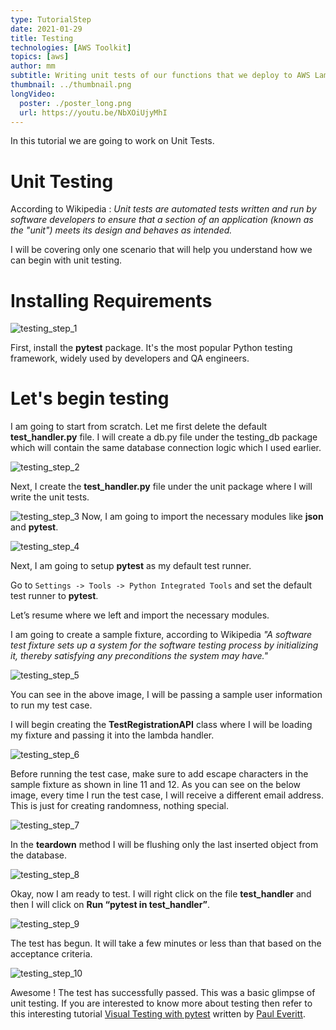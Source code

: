 ```yaml
---
type: TutorialStep
date: 2021-01-29
title: Testing
technologies: [AWS Toolkit]
topics: [aws]
author: mm
subtitle: Writing unit tests of our functions that we deploy to AWS Lambda, to ensure everything works.
thumbnail: ../thumbnail.png
longVideo:
  poster: ./poster_long.png
  url: https://youtu.be/NbXOiUjyMhI
---
```


In this tutorial we are going to work on Unit Tests.

# Unit Testing

According to Wikipedia : *Unit tests are automated tests written and run by software
developers to ensure that a section of an application (known as the "unit") meets its 
design and behaves as intended.*

I will be covering only one scenario that will help you understand how we can begin with
unit testing. 


# Installing Requirements

![testing_step_1](./steps/step1.png)

First, install the **pytest** package. 
It's the most popular Python testing framework, widely used by developers and QA engineers.



# Let's begin testing

I am going to start from scratch. Let me first delete the default **test_handler.py** file.
I will create a db.py file under the testing_db package which will contain the same 
database connection logic which I used earlier.

![testing_step_2](./steps/step2.png)


Next, I create the **test_handler.py** file under the unit package where I will write the unit tests.


![testing_step_3](./steps/step3.png)
Now, I am going to import the necessary modules like **json** and **pytest**.



![testing_step_4](./steps/step4.png)

Next, I am going to setup **pytest** as my default test runner. 

Go to `Settings -> Tools -> Python Integrated Tools` and set the default test runner to **pytest**.

Let’s resume where we left and import the necessary modules.


I am going to create a sample fixture, according to Wikipedia *"A software test fixture sets up
a system for the software testing process by initializing it, thereby satisfying any
preconditions the system may have."*

![testing_step_5](./steps/step5.png)

You can see in the above image, I will be passing a sample user information to run my test case.

I will begin creating the **TestRegistrationAPI** class where I will be loading my fixture and passing it into the lambda handler.

![testing_step_6](./steps/step6.png)


Before running the test case, make sure to add escape characters in the sample
fixture as shown in line 11 and 12. As you can see on the below image,
every time I run the test case, I will receive a different email address. 
This is just for creating randomness, nothing special.

![testing_step_7](./steps/step7.png)

In the **teardown** method I will be flushing only the last inserted object from the database.

![testing_step_8](./steps/step8.png)

Okay, now I am ready to test. I will right click on the file **test_handler** and then I will click on **Run “pytest in test_handler”**.

![testing_step_9](./steps/step9.png)

The test has begun. It will take a few minutes or less than that based on the acceptance criteria.


![testing_step_10](./steps/step10.png)


Awesome ! The test has successfully passed. This was a basic glimpse of unit testing. 
If you  are interested to know more about testing then refer to this interesting tutorial [Visual Testing with pytest](../visual_pytest/)
written by [Paul Everitt](../../authors/pwe/).
